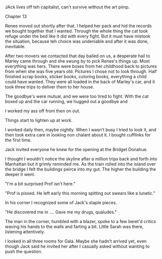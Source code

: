 JAck lives off teh capitalist, can't survive without the art pimp.



Chapter 13

Renee moved out shortly after that. I helped her pack and hid the records we bought together that I wanted. Through the whole thing the cat took refuge under the bed like it did with every fight. But it must have mistook the situation, because teh choice was undeniable and after it was done, inevitable.

After two movers we contacted that day bailed on us, a desperate hail to Marley came through and she swung by to pick Renee's things up. Most everything was hers. There were boxes from her childhood back to pictures from when she was five years old. Pictures I chose not to look through. Half finished scrap books, sticker books, coloring books, everything a child could have wanted. They were all loaded in the back of Marley's car, and it took three trips to deliver them to her house.

The goodbye's were mutual, and we were too tired to fight. With the cat boxed up and the car running, we hugged out a goodbye and 


I worked my ass off from then on out.

Things start to lighten up at work.

I worked daily then, maybe nightly. When I wasn't busy I tried to look it, and then took extra care in looking non chalant about it. I bought cufflinks for the first time.

Jack invited everyone he knew for the opening at the Bridget Donahue.












I thought I wouldn't notice the skyline after a million trips back and forth into Manhattan but it grimly reminded me. As the train rolled into the island over the bridge I felt the buildings peirce into my gut. The higher the building the deeper it went. 














"I'm a bit surprised Prof isn't here."

"Prof is pissed. He left early this morning spitting out swears like a lunatic."

In his corner I recognized some of Jack's staple pieces.




"He discovered me in .... Gave me my drugs, qualudes."

The man in the corner, humbled with a blazer, spoke to a few beret'd critics waving his hands to the walls and farting a bit. Little Sarah was there, listening attentively. 




I looked in all three rooms for Gala. Maybe she hadn't arrived yet, even though Jack said he invited her after I casually asked without wanting to push the question.



